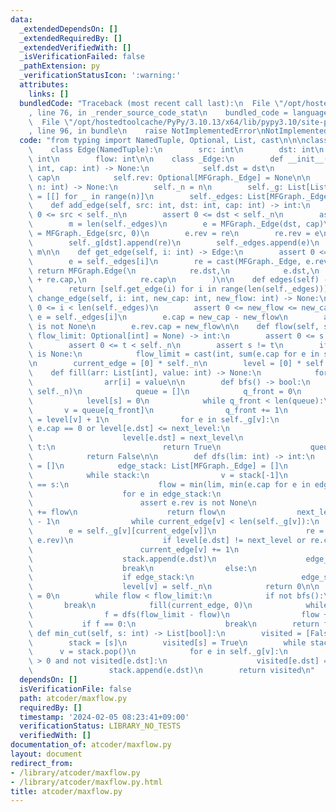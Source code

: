 ```yaml
---
data:
  _extendedDependsOn: []
  _extendedRequiredBy: []
  _extendedVerifiedWith: []
  _isVerificationFailed: false
  _pathExtension: py
  _verificationStatusIcon: ':warning:'
  attributes:
    links: []
  bundledCode: "Traceback (most recent call last):\n  File \"/opt/hostedtoolcache/PyPy/3.10.13/x64/lib/pypy3.10/site-packages/onlinejudge_verify/documentation/build.py\"\
    , line 76, in _render_source_code_stat\n    bundled_code = language.bundle(\n\
    \  File \"/opt/hostedtoolcache/PyPy/3.10.13/x64/lib/pypy3.10/site-packages/onlinejudge_verify/languages/python.py\"\
    , line 96, in bundle\n    raise NotImplementedError\nNotImplementedError\n"
  code: "from typing import NamedTuple, Optional, List, cast\n\n\nclass MFGraph:\n\
    \    class Edge(NamedTuple):\n        src: int\n        dst: int\n        cap:\
    \ int\n        flow: int\n\n    class _Edge:\n        def __init__(self, dst:\
    \ int, cap: int) -> None:\n            self.dst = dst\n            self.cap =\
    \ cap\n            self.rev: Optional[MFGraph._Edge] = None\n\n    def __init__(self,\
    \ n: int) -> None:\n        self._n = n\n        self._g: List[List[MFGraph._Edge]]\
    \ = [[] for _ in range(n)]\n        self._edges: List[MFGraph._Edge] = []\n\n\
    \    def add_edge(self, src: int, dst: int, cap: int) -> int:\n        assert\
    \ 0 <= src < self._n\n        assert 0 <= dst < self._n\n        assert 0 <= cap\n\
    \        m = len(self._edges)\n        e = MFGraph._Edge(dst, cap)\n        re\
    \ = MFGraph._Edge(src, 0)\n        e.rev = re\n        re.rev = e\n        self._g[src].append(e)\n\
    \        self._g[dst].append(re)\n        self._edges.append(e)\n        return\
    \ m\n\n    def get_edge(self, i: int) -> Edge:\n        assert 0 <= i < len(self._edges)\n\
    \        e = self._edges[i]\n        re = cast(MFGraph._Edge, e.rev)\n       \
    \ return MFGraph.Edge(\n            re.dst,\n            e.dst,\n            e.cap\
    \ + re.cap,\n            re.cap\n        )\n\n    def edges(self) -> List[Edge]:\n\
    \        return [self.get_edge(i) for i in range(len(self._edges))]\n\n    def\
    \ change_edge(self, i: int, new_cap: int, new_flow: int) -> None:\n        assert\
    \ 0 <= i < len(self._edges)\n        assert 0 <= new_flow <= new_cap\n       \
    \ e = self._edges[i]\n        e.cap = new_cap - new_flow\n        assert e.rev\
    \ is not None\n        e.rev.cap = new_flow\n\n    def flow(self, s: int, t: int,\
    \ flow_limit: Optional[int] = None) -> int:\n        assert 0 <= s < self._n\n\
    \        assert 0 <= t < self._n\n        assert s != t\n        if flow_limit\
    \ is None:\n            flow_limit = cast(int, sum(e.cap for e in self._g[s]))\n\
    \n        current_edge = [0] * self._n\n        level = [0] * self._n\n\n    \
    \    def fill(arr: List[int], value: int) -> None:\n            for i in range(len(arr)):\n\
    \                arr[i] = value\n\n        def bfs() -> bool:\n            fill(level,\
    \ self._n)\n            queue = []\n            q_front = 0\n            queue.append(s)\n\
    \            level[s] = 0\n            while q_front < len(queue):\n         \
    \       v = queue[q_front]\n                q_front += 1\n                next_level\
    \ = level[v] + 1\n                for e in self._g[v]:\n                    if\
    \ e.cap == 0 or level[e.dst] <= next_level:\n                        continue\n\
    \                    level[e.dst] = next_level\n                    if e.dst ==\
    \ t:\n                        return True\n                    queue.append(e.dst)\n\
    \            return False\n\n        def dfs(lim: int) -> int:\n            stack\
    \ = []\n            edge_stack: List[MFGraph._Edge] = []\n            stack.append(t)\n\
    \            while stack:\n                v = stack[-1]\n                if v\
    \ == s:\n                    flow = min(lim, min(e.cap for e in edge_stack))\n\
    \                    for e in edge_stack:\n                        e.cap -= flow\n\
    \                        assert e.rev is not None\n                        e.rev.cap\
    \ += flow\n                    return flow\n                next_level = level[v]\
    \ - 1\n                while current_edge[v] < len(self._g[v]):\n            \
    \        e = self._g[v][current_edge[v]]\n                    re = cast(MFGraph._Edge,\
    \ e.rev)\n                    if level[e.dst] != next_level or re.cap == 0:\n\
    \                        current_edge[v] += 1\n                        continue\n\
    \                    stack.append(e.dst)\n                    edge_stack.append(re)\n\
    \                    break\n                else:\n                    stack.pop()\n\
    \                    if edge_stack:\n                        edge_stack.pop()\n\
    \                    level[v] = self._n\n            return 0\n\n        flow\
    \ = 0\n        while flow < flow_limit:\n            if not bfs():\n         \
    \       break\n            fill(current_edge, 0)\n            while flow < flow_limit:\n\
    \                f = dfs(flow_limit - flow)\n                flow += f\n     \
    \           if f == 0:\n                    break\n        return flow\n\n   \
    \ def min_cut(self, s: int) -> List[bool]:\n        visited = [False] * self._n\n\
    \        stack = [s]\n        visited[s] = True\n        while stack:\n      \
    \      v = stack.pop()\n            for e in self._g[v]:\n                if e.cap\
    \ > 0 and not visited[e.dst]:\n                    visited[e.dst] = True\n   \
    \                 stack.append(e.dst)\n        return visited\n"
  dependsOn: []
  isVerificationFile: false
  path: atcoder/maxflow.py
  requiredBy: []
  timestamp: '2024-02-05 08:23:41+09:00'
  verificationStatus: LIBRARY_NO_TESTS
  verifiedWith: []
documentation_of: atcoder/maxflow.py
layout: document
redirect_from:
- /library/atcoder/maxflow.py
- /library/atcoder/maxflow.py.html
title: atcoder/maxflow.py
---
```

